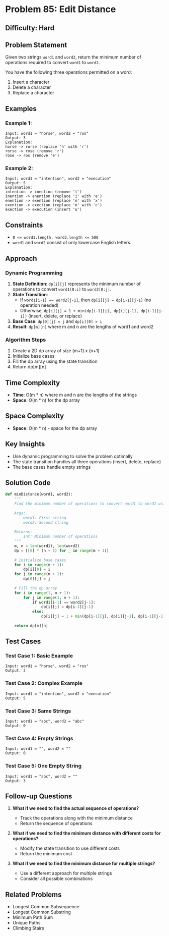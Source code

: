 # Problem 85: Edit Distance

## Difficulty: Hard

## Problem Statement

Given two strings `word1` and `word2`, return the minimum number of operations required to convert `word1` to `word2`.

You have the following three operations permitted on a word:

1. Insert a character
2. Delete a character
3. Replace a character

## Examples

### Example 1:
```
Input: word1 = "horse", word2 = "ros"
Output: 3
Explanation: 
horse -> rorse (replace 'h' with 'r')
rorse -> rose (remove 'r')
rose -> ros (remove 'e')
```

### Example 2:
```
Input: word1 = "intention", word2 = "execution"
Output: 5
Explanation: 
intention -> inention (remove 't')
inention -> enention (replace 'i' with 'e')
enention -> exention (replace 'n' with 'x')
exention -> exection (replace 'n' with 'c')
exection -> execution (insert 'u')
```

## Constraints

- `0 <= word1.length, word2.length <= 500`
- `word1` and `word2` consist of only lowercase English letters.

## Approach

### Dynamic Programming

1. **State Definition**: `dp[i][j]` represents the minimum number of operations to convert `word1[0:i]` to `word2[0:j]`.
2. **State Transition**: 
   - If `word1[i-1] == word2[j-1]`, then `dp[i][j] = dp[i-1][j-1]` (no operation needed)
   - Otherwise, `dp[i][j] = 1 + min(dp[i-1][j], dp[i][j-1], dp[i-1][j-1])` (insert, delete, or replace)
3. **Base Case**: `dp[0][j] = j` and `dp[i][0] = i`
4. **Result**: `dp[m][n]` where m and n are the lengths of word1 and word2

### Algorithm Steps

1. Create a 2D dp array of size (m+1) x (n+1)
2. Initialize base cases
3. Fill the dp array using the state transition
4. Return dp[m][n]

## Time Complexity

- **Time**: O(m * n) where m and n are the lengths of the strings
- **Space**: O(m * n) for the dp array

## Space Complexity

- **Space**: O(m * n) - space for the dp array

## Key Insights

- Use dynamic programming to solve the problem optimally
- The state transition handles all three operations (insert, delete, replace)
- The base cases handle empty strings

## Solution Code

```python
def minDistance(word1, word2):
    """
    Find the minimum number of operations to convert word1 to word2 using DP.
    
    Args:
        word1: First string
        word2: Second string
        
    Returns:
        int: Minimum number of operations
    """
    m, n = len(word1), len(word2)
    dp = [[0] * (n + 1) for _ in range(m + 1)]
    
    # Initialize base cases
    for i in range(m + 1):
        dp[i][0] = i
    for j in range(n + 1):
        dp[0][j] = j
    
    # Fill the dp array
    for i in range(1, m + 1):
        for j in range(1, n + 1):
            if word1[i-1] == word2[j-1]:
                dp[i][j] = dp[i-1][j-1]
            else:
                dp[i][j] = 1 + min(dp[i-1][j], dp[i][j-1], dp[i-1][j-1])
    
    return dp[m][n]
```

## Test Cases

### Test Case 1: Basic Example
```
Input: word1 = "horse", word2 = "ros"
Output: 3
```

### Test Case 2: Complex Example
```
Input: word1 = "intention", word2 = "execution"
Output: 5
```

### Test Case 3: Same Strings
```
Input: word1 = "abc", word2 = "abc"
Output: 0
```

### Test Case 4: Empty Strings
```
Input: word1 = "", word2 = ""
Output: 0
```

### Test Case 5: One Empty String
```
Input: word1 = "abc", word2 = ""
Output: 3
```

## Follow-up Questions

1. **What if we need to find the actual sequence of operations?**
   - Track the operations along with the minimum distance
   - Return the sequence of operations

2. **What if we need to find the minimum distance with different costs for operations?**
   - Modify the state transition to use different costs
   - Return the minimum cost

3. **What if we need to find the minimum distance for multiple strings?**
   - Use a different approach for multiple strings
   - Consider all possible combinations

## Related Problems

- Longest Common Subsequence
- Longest Common Substring
- Minimum Path Sum
- Unique Paths
- Climbing Stairs
